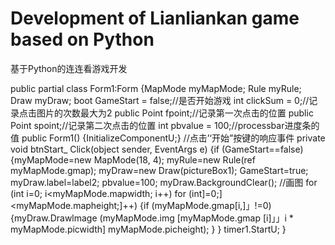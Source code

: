 # Development of Lianliankan game based on Python
基于Python的连连看游戏开发  

public partial class Form1:Form
  {MapMode myMapMode; Rule myRule; Draw myDraw;
      boot GameStart = false;//是否开始游戏
    int clickSum = 0;//记录点击图片的次数最大为2
      public Point fpoint;//记录第一次点击的位置
      public Point spoint;//记录第二次点击的位置
      int pbvalue = 100;//processbar进度条的值
      public Form1()
      {InitializeComponentU;}
      //点击’‘开始”按键的响应事件
      private void btnStart_ Click(object sender, EventArgs e)
      {if (GameStart==false)
        {myMapMode=new MapMode(18, 4);
          myRule=new Rule(ref myMapMode.gmap);
          myDraw=new Draw(pictureBox1);
            GameStart=true;
            myDraw.label=label2;
            pbvalue=100;
          myDraw.BackgroundClear();
            //画图
          for (int i=0; i<myMapMode.mapwidth; i++)
              for (int]=0;]<myMapMode.mapheight;]++)
              {if (myMapMode.gmap[i,]」!=0)
                  {myDraw.Drawlmage (myMapMode.img
[myMapMode.gmap   [i]」」i  *  myMapMode.picwidth]
myMapMode.picheight);
                  }
                }
            timer1.StartU;
          }
